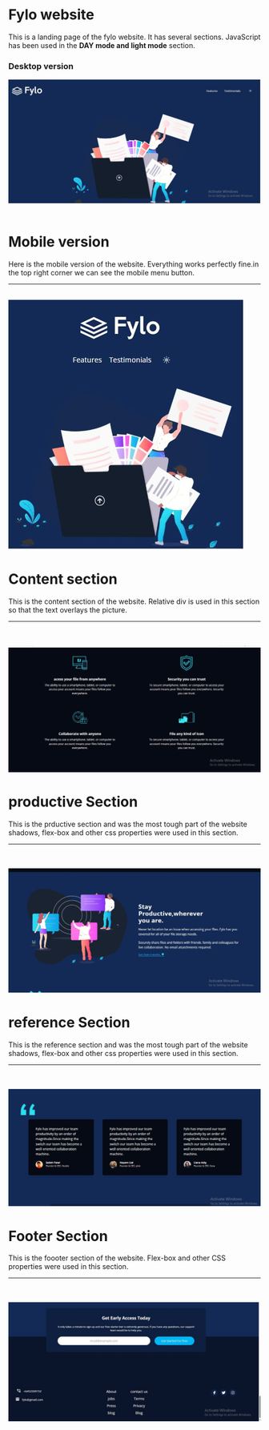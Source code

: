 
# Fylo website
This is a landing page of the fylo website. It has several sections. JavaScript has been used in the <b>DAY mode and light mode</b> section.

### Desktop version
<img src="../all-project-assets/fylo/images/Fylo_desktop.JPG">
<br>
<br>

# Mobile version
Here is the mobile version of the website. Everything works perfectly fine.in the top right corner we can see the mobile menu button. 
<hr>
<br>

<img src="../all-project-assets/fylo/images/fylo_mobile.JPG">

# Content section
This is the content section of the website. Relative div is used in this section so that the text overlays the picture.
<hr>
<br>
<br>
<img src="../all-project-assets/fylo/images/fylo_content.JPG">

# productive Section
This is the prductive section and was the most tough part of the website shadows, flex-box and other css properties were used in this section.
<hr>
<br>
<br>
<img src="../all-project-assets/fylo/images/fylo_Productive.JPG">

# reference Section
This is the reference section and was the most tough part of the website shadows, flex-box and other css properties were used in this section.
<hr>
<br>
<br>
<img src="../all-project-assets/fylo/images/fylo_references.JPG">

# Footer Section

This is the foooter section of the website. Flex-box and other CSS properties were used in this section.
<hr>
<br>
<br>
<img src="../all-project-assets/fylo/images/fylo_footer.JPG">



